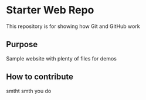 # Starter Web Repo

This repository is for showing how Git and GitHub work

## Purpose

Sample website with plenty of files for demos

## How to contribute

smtht smth you do
